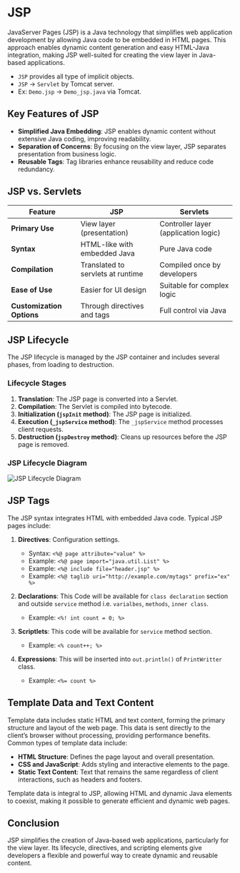 
# JSP
JavaServer Pages (JSP) is a Java technology that simplifies web application development by allowing Java code to be embedded in HTML pages.
This approach enables dynamic content generation and easy HTML-Java integration, making JSP well-suited for creating the view layer in Java-based applications.

- `JSP` provides all type of implicit objects.
- `JSP` -> `Servlet` by Tomcat server.
- Ex: `Demo.jsp` -> `Demo_jsp.java` via Tomcat.

## Key Features of JSP
- **Simplified Java Embedding**: JSP enables dynamic content without extensive Java coding, improving readability.
- **Separation of Concerns**: By focusing on the view layer, JSP separates presentation from business logic.
- **Reusable Tags**: Tag libraries enhance reusability and reduce code redundancy.

## JSP vs. Servlets

| Feature                    | JSP                           | Servlets                        |
|----------------------------|-------------------------------|---------------------------------|
| **Primary Use**            | View layer (presentation)     | Controller layer (application logic) |
| **Syntax**                 | HTML-like with embedded Java  | Pure Java code                   |
| **Compilation**            | Translated to servlets at runtime | Compiled once by developers      |
| **Ease of Use**            | Easier for UI design         | Suitable for complex logic       |
| **Customization Options**  | Through directives and tags   | Full control via Java            |

## JSP Lifecycle

The JSP lifecycle is managed by the JSP container and includes several phases, from loading to destruction.

### Lifecycle Stages

1. **Translation**: The JSP page is converted into a Servlet.
2. **Compilation**: The Servlet is compiled into bytecode.
3. **Initialization (`jspInit` method)**: The JSP page is initialized.
4. **Execution (`_jspService` method)**: The `_jspService` method processes client requests.
5. **Destruction (`jspDestroy` method)**: Cleans up resources before the JSP page is removed.

### JSP Lifecycle Diagram
![JSP Lifecycle Diagram](https://media.geeksforgeeks.org/wp-content/uploads/20230315174153/Untitledm.png)

## JSP Tags

The JSP syntax integrates HTML with embedded Java code. Typical JSP pages include:

1. **Directives**: Configuration settings.
    - Syntax: `<%@ page attribute="value" %>`
    - Example: `<%@ page import="java.util.List" %>`
    - Example: `<%@ include file="header.jsp" %>`
    - Example: `<%@ taglib uri="http://example.com/mytags" prefix="ex" %>`

2. **Declarations**: This Code will be available for `class declaration` section and outside `service` method i.e. `varialbes`, `methods`, `inner class`. 
   - Example: `<%! int count = 0; %>`
3. **Scriptlets**: This code will be available for `service` method section. 
   - Example: `<% count++; %>`
4. **Expressions**: This will be inserted into `out.println()` of `PrintWritter` class.
   - Example: `<%= count %>`
   
## Template Data and Text Content

Template data includes static HTML and text content, forming the primary structure and layout of the web page. This data is sent directly to the client’s browser without processing, providing performance benefits. Common types of template data include:

- **HTML Structure**: Defines the page layout and overall presentation.
- **CSS and JavaScript**: Adds styling and interactive elements to the page.
- **Static Text Content**: Text that remains the same regardless of client interactions, such as headers and footers.

Template data is integral to JSP, allowing HTML and dynamic Java elements to coexist, making it possible to generate efficient and dynamic web pages.

## Conclusion

JSP simplifies the creation of Java-based web applications, particularly for the view layer. Its lifecycle, directives, and scripting elements give developers a flexible and powerful way to create dynamic and reusable content.
